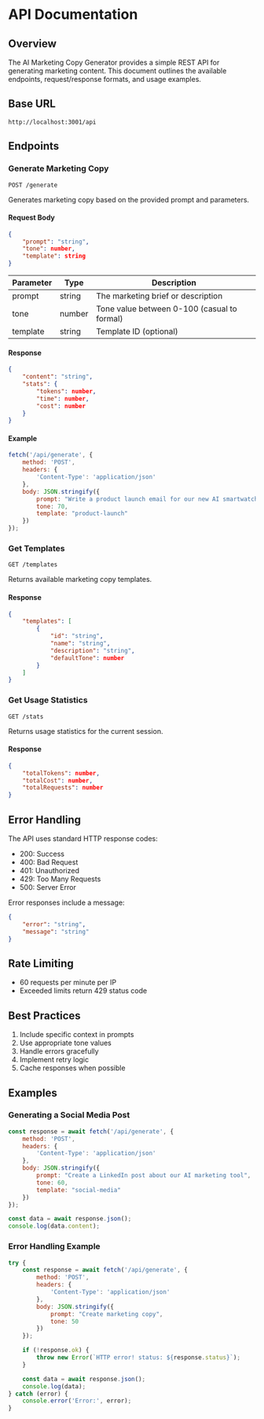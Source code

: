 # API Documentation

## Overview

The AI Marketing Copy Generator provides a simple REST API for generating marketing content. This document outlines the available endpoints, request/response formats, and usage examples.

## Base URL

```
http://localhost:3001/api
```

## Endpoints

### Generate Marketing Copy

```http
POST /generate
```

Generates marketing copy based on the provided prompt and parameters.

#### Request Body

```json
{
    "prompt": "string",
    "tone": number,
    "template": string
}
```

| Parameter | Type | Description |
|-----------|------|-------------|
| prompt | string | The marketing brief or description |
| tone | number | Tone value between 0-100 (casual to formal) |
| template | string | Template ID (optional) |

#### Response

```json
{
    "content": "string",
    "stats": {
        "tokens": number,
        "time": number,
        "cost": number
    }
}
```

#### Example

```javascript
fetch('/api/generate', {
    method: 'POST',
    headers: {
        'Content-Type': 'application/json'
    },
    body: JSON.stringify({
        prompt: "Write a product launch email for our new AI smartwatch",
        tone: 70,
        template: "product-launch"
    })
});
```

### Get Templates

```http
GET /templates
```

Returns available marketing copy templates.

#### Response

```json
{
    "templates": [
        {
            "id": "string",
            "name": "string",
            "description": "string",
            "defaultTone": number
        }
    ]
}
```

### Get Usage Statistics

```http
GET /stats
```

Returns usage statistics for the current session.

#### Response

```json
{
    "totalTokens": number,
    "totalCost": number,
    "totalRequests": number
}
```

## Error Handling

The API uses standard HTTP response codes:

- 200: Success
- 400: Bad Request
- 401: Unauthorized
- 429: Too Many Requests
- 500: Server Error

Error responses include a message:

```json
{
    "error": "string",
    "message": "string"
}
```

## Rate Limiting

- 60 requests per minute per IP
- Exceeded limits return 429 status code

## Best Practices

1. Include specific context in prompts
2. Use appropriate tone values
3. Handle errors gracefully
4. Implement retry logic
5. Cache responses when possible

## Examples

### Generating a Social Media Post

```javascript
const response = await fetch('/api/generate', {
    method: 'POST',
    headers: {
        'Content-Type': 'application/json'
    },
    body: JSON.stringify({
        prompt: "Create a LinkedIn post about our AI marketing tool",
        tone: 60,
        template: "social-media"
    })
});

const data = await response.json();
console.log(data.content);
```

### Error Handling Example

```javascript
try {
    const response = await fetch('/api/generate', {
        method: 'POST',
        headers: {
            'Content-Type': 'application/json'
        },
        body: JSON.stringify({
            prompt: "Create marketing copy",
            tone: 50
        })
    });

    if (!response.ok) {
        throw new Error(`HTTP error! status: ${response.status}`);
    }

    const data = await response.json();
    console.log(data);
} catch (error) {
    console.error('Error:', error);
}
``` 